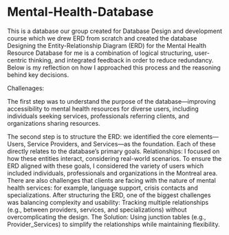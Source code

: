 # Mental-Health-Database
This is a database our group created for Database Design and development course which we drew ERD from scratch and created the database
Designing the Entity-Relationship Diagram (ERD) for the Mental Health Resource Database for me is a combination of logical structuring, user-centric thinking, and integrated feedback in order to reduce redundancy.  Below is my reflection on how I approached this process and the reasoning behind key decisions.

Challenages:

The first step was to understand the purpose of the database—improving accessibility to mental health resources for diverse users, including individuals seeking services, professionals referring clients, and organizations sharing resources. 

The second step is to structure the ERD: we identified the core elements—Users, Service Providers, and Services—as the foundation. Each of these directly relates to the database’s primary goals. Relationships: I focused on how these entities interact, considering real-world scenarios.   To ensure the ERD aligned with these goals, I considered the variety of users which included individuals, professionals and organizations in the Montreal area. There are also challenges that clients are facing with the nature of mental health services: for example, language support, crisis contacts and specializations. After structuring the ERD, one of the biggest challenges was balancing complexity and usability: Tracking multiple relationships (e.g., between providers, services, and specializations) without overcomplicating the design. The Solution: Using junction tables (e.g., Provider_Services) to simplify the relationships while maintaining flexibility. 

